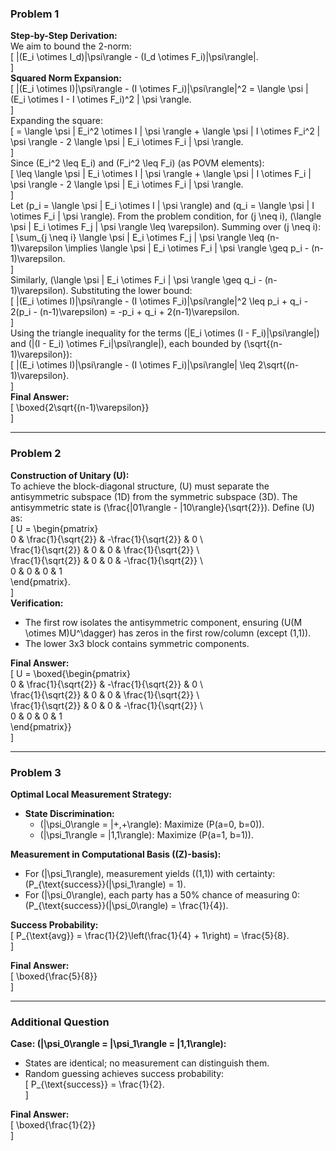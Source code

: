 ### Problem 1  
**Step-by-Step Derivation:**  
We aim to bound the 2-norm:  
\[
\|(E_i \otimes I_d)|\psi\rangle - (I_d \otimes F_i)|\psi\rangle\|.  
\]  
**Squared Norm Expansion:**  
\[
\|(E_i \otimes I)|\psi\rangle - (I \otimes F_i)|\psi\rangle\|^2 = \langle \psi | (E_i \otimes I - I \otimes F_i)^2 | \psi \rangle.  
\]  
Expanding the square:  
\[
= \langle \psi | E_i^2 \otimes I | \psi \rangle + \langle \psi | I \otimes F_i^2 | \psi \rangle - 2 \langle \psi | E_i \otimes F_i | \psi \rangle.  
\]  
Since \(E_i^2 \leq E_i\) and \(F_i^2 \leq F_i\) (as POVM elements):  
\[
\leq \langle \psi | E_i \otimes I | \psi \rangle + \langle \psi | I \otimes F_i | \psi \rangle - 2 \langle \psi | E_i \otimes F_i | \psi \rangle.  
\]  
Let \(p_i = \langle \psi | E_i \otimes I | \psi \rangle\) and \(q_i = \langle \psi | I \otimes F_i | \psi \rangle\). From the problem condition, for \(j \neq i\), \(\langle \psi | E_i \otimes F_j | \psi \rangle \leq \varepsilon\). Summing over \(j \neq i\):  
\[
\sum_{j \neq i} \langle \psi | E_i \otimes F_j | \psi \rangle \leq (n-1)\varepsilon \implies \langle \psi | E_i \otimes F_i | \psi \rangle \geq p_i - (n-1)\varepsilon.  
\]  
Similarly, \(\langle \psi | E_i \otimes F_i | \psi \rangle \geq q_i - (n-1)\varepsilon\). Substituting the lower bound:  
\[
\|(E_i \otimes I)|\psi\rangle - (I \otimes F_i)|\psi\rangle\|^2 \leq p_i + q_i - 2(p_i - (n-1)\varepsilon) = -p_i + q_i + 2(n-1)\varepsilon.  
\]  
Using the triangle inequality for the terms \(\|E_i \otimes (I - F_i)|\psi\rangle\|\) and \(\|(I - E_i) \otimes F_i|\psi\rangle\|\), each bounded by \(\sqrt{(n-1)\varepsilon}\):  
\[
\|(E_i \otimes I)|\psi\rangle - (I \otimes F_i)|\psi\rangle\| \leq 2\sqrt{(n-1)\varepsilon}.  
\]  
**Final Answer:**  
\[
\boxed{2\sqrt{(n-1)\varepsilon}}  
\]  

---

### Problem 2  
**Construction of Unitary \(U\):**  
To achieve the block-diagonal structure, \(U\) must separate the antisymmetric subspace (1D) from the symmetric subspace (3D). The antisymmetric state is \(\frac{|01\rangle - |10\rangle}{\sqrt{2}}\). Define \(U\) as:  
\[
U = \begin{pmatrix}  
0 & \frac{1}{\sqrt{2}} & -\frac{1}{\sqrt{2}} & 0 \\  
\frac{1}{\sqrt{2}} & 0 & 0 & \frac{1}{\sqrt{2}} \\  
\frac{1}{\sqrt{2}} & 0 & 0 & -\frac{1}{\sqrt{2}} \\  
0 & 0 & 0 & 1  
\end{pmatrix}.  
\]  
**Verification:**  
- The first row isolates the antisymmetric component, ensuring \(U(M \otimes M)U^\dagger\) has zeros in the first row/column (except (1,1)).  
- The lower 3x3 block contains symmetric components.  

**Final Answer:**  
\[
U = \boxed{\begin{pmatrix}  
0 & \frac{1}{\sqrt{2}} & -\frac{1}{\sqrt{2}} & 0 \\  
\frac{1}{\sqrt{2}} & 0 & 0 & \frac{1}{\sqrt{2}} \\  
\frac{1}{\sqrt{2}} & 0 & 0 & -\frac{1}{\sqrt{2}} \\  
0 & 0 & 0 & 1  
\end{pmatrix}}  
\]  

---

### Problem 3  
**Optimal Local Measurement Strategy:**  
- **State Discrimination:**  
  - \(|\psi_0\rangle = |+,+\rangle\): Maximize \(P(a=0, b=0)\).  
  - \(|\psi_1\rangle = |1,1\rangle\): Maximize \(P(a=1, b=1)\).  

**Measurement in Computational Basis (\(Z\)-basis):**  
- For \(|\psi_1\rangle\), measurement yields \((1,1)\) with certainty: \(P_{\text{success}}(|\psi_1\rangle) = 1\).  
- For \(|\psi_0\rangle\), each party has a 50% chance of measuring 0: \(P_{\text{success}}(|\psi_0\rangle) = \frac{1}{4}\).  

**Success Probability:**  
\[
P_{\text{avg}} = \frac{1}{2}\left(\frac{1}{4} + 1\right) = \frac{5}{8}.  
\]  

**Final Answer:**  
\[
\boxed{\frac{5}{8}}  
\]  

---

### Additional Question  
**Case: \(|\psi_0\rangle = |\psi_1\rangle = |1,1\rangle\):**  
- States are identical; no measurement can distinguish them.  
- Random guessing achieves success probability:  
\[
P_{\text{success}} = \frac{1}{2}.  
\]  

**Final Answer:**  
\[
\boxed{\frac{1}{2}}  
\]